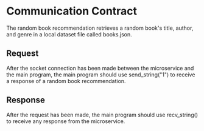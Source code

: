 # Communication Contract
The random book recommendation retrieves a random book's title, author, and genre in a local dataset file called books.json. 

## Request
After the socket connection has been made between the microservice and the main program, the main program should use send_string("1") to receive a response of a random book recommendation. 

## Response
After the request has been made, the main program should use recv_string() to receive any response from the microservice.
